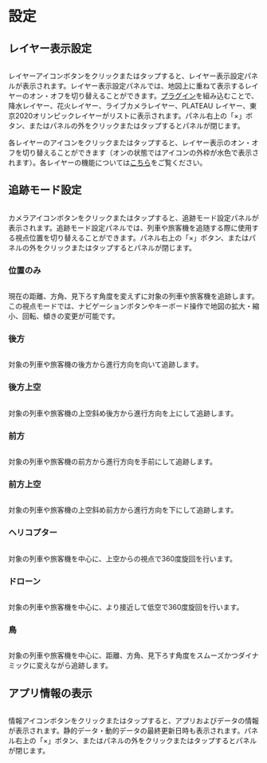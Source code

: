 # 設定

## レイヤー表示設定

<img :src="$withBase('/images/layer-panel.jpg')" style="width: 490px;"> <img :src="$withBase('/images/layer-icon.jpg')" style="width: 59px; vertical-align: top;">

レイヤーアイコンボタンをクリックまたはタップすると、レイヤー表示設定パネルが表示されます。レイヤー表示設定パネルでは、地図上に重ねて表示するレイヤーのオン・オフを切り替えることができます。[プラグイン](./plugins.md)を組み込むことで、降水レイヤー、花火レイヤー、ライブカメラレイヤー、PLATEAU レイヤー、東京2020オリンピックレイヤーがリストに表示されます。パネル右上の「×」ボタン、またはパネルの外をクリックまたはタップするとパネルが閉じます。

各レイヤーのアイコンをクリックまたはタップすると、レイヤー表示のオン・オフを切り替えることができます（オンの状態ではアイコンの外枠が水色で表示されます）。各レイヤーの機能については[こちら](./plugins.md)をご覧ください。

## 追跡モード設定

<img :src="$withBase('/images/tracking-mode-panel.jpg')" style="width: 490px;"> <img :src="$withBase('/images/camera-icon.jpg')" style="width: 59px; vertical-align: top;">

カメラアイコンボタンをクリックまたはタップすると、追跡モード設定パネルが表示されます。追跡モード設定パネルでは、列車や旅客機を追随する際に使用する視点位置を切り替えることができます。パネル右上の「×」ボタン、またはパネルの外をクリックまたはタップするとパネルが閉じます。

### 位置のみ

<img :src="$withBase('/images/tracking-position.jpg')" style="width: 400px;">

現在の距離、方角、見下ろす角度を変えずに対象の列車や旅客機を追跡します。この視点モードでは、ナビゲーションボタンやキーボード操作で地図の拡大・縮小、回転、傾きの変更が可能です。

### 後方

<img :src="$withBase('/images/tracking-back.jpg')" style="width: 400px;">

対象の列車や旅客機の後方から進行方向を向いて追跡します。

### 後方上空

<img :src="$withBase('/images/tracking-topback.jpg')" style="width: 400px;">

対象の列車や旅客機の上空斜め後方から進行方向を上にして追跡します。

### 前方

<img :src="$withBase('/images/tracking-front.jpg')" style="width: 400px;">

対象の列車や旅客機の前方から進行方向を手前にして追跡します。

### 前方上空

<img :src="$withBase('/images/tracking-topfront.jpg')" style="width: 400px;">

対象の列車や旅客機の上空斜め前方から進行方向を下にして追跡します。

### ヘリコプター

<img :src="$withBase('/images/tracking-helicopter.jpg')" style="width: 400px;">

対象の列車や旅客機を中心に、上空からの視点で360度旋回を行います。

### ドローン

<img :src="$withBase('/images/tracking-drone.jpg')" style="width: 400px;">

対象の列車や旅客機を中心に、より接近して低空で360度旋回を行います。

### 鳥

<img :src="$withBase('/images/tracking-bird.jpg')" style="width: 400px;">

対象の列車や旅客機を中心に、距離、方角、見下ろす角度をスムーズかつダイナミックに変えながら追跡します。

## アプリ情報の表示

<img :src="$withBase('/images/about-panel.jpg')" style="width: 490px;"> <img :src="$withBase('/images/info-icon.jpg')" style="width: 59px; vertical-align: top;">

情報アイコンボタンをクリックまたはタップすると、アプリおよびデータの情報が表示されます。静的データ・動的データの最終更新日時も表示されます。パネル右上の「×」ボタン、またはパネルの外をクリックまたはタップするとパネルが閉じます。
